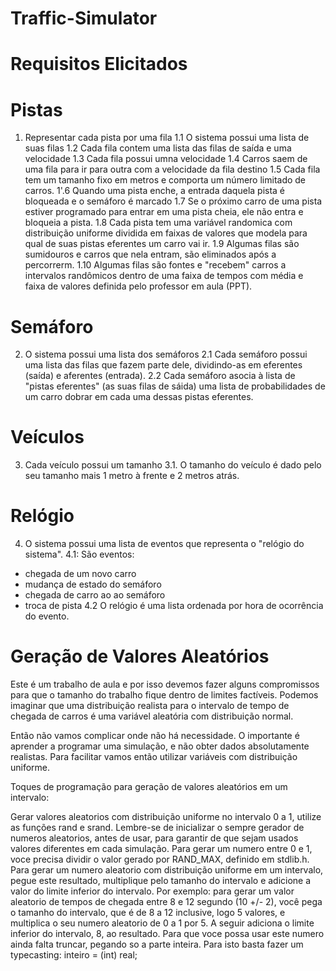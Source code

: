 # Traffic-Simulator

# Requisitos Elicitados
# Pistas
1. Representar cada pista por uma fila
1.1 O sistema possui uma lista de suas filas
1.2 Cada fila contem uma lista das filas de saída e uma velocidade
1.3 Cada fila possui umna velocidade
1.4 Carros saem de uma fila para ir para outra com a velocidade da fila destino
1.5 Cada fila tem um tamanho fixo em metros e comporta um número limitado de carros.
1'.6 Quando uma pista enche, a entrada daquela pista é bloqueada e o semáforo é marcado
1.7 Se o próximo carro de uma pista estiver programado para entrar em uma pista cheia, ele não entra e bloqueia a pista.
1.8 Cada pista tem uma variável randomica com distribuição uniforme dividida em faixas de valores que modela para qual de suas pistas eferentes um carro vai ir.
1.9 Algumas filas são sumidouros e carros que nela entram, são eliminados após a percorrerm.
1.10 Algumas filas são fontes e "recebem" carros a intervalos randômicos dentro de uma faixa de tempos com média e faixa de valores definida pelo professor em aula (PPT).


# Semáforo
2. O sistema possui uma lista dos semáforos
2.1 Cada semáforo possui uma lista das filas que fazem parte dele, dividindo-as em eferentes (saída) e aferentes (entrada).
2.2 Cada semáforo asocia à lista de "pistas eferentes" (as suas filas de sáida) uma lista de probabilidades de um carro dobrar em cada uma dessas pistas eferentes.

# Veículos
3. Cada veículo possui um tamanho
3.1. O tamanho do veículo é dado pelo seu tamanho mais 1 metro à frente e 2 metros atrás.

# Relógio
4. O sistema possui uma lista de eventos que representa o "relógio do sistema".
4.1: São eventos: 
- chegada de um novo carro
- mudança de estado do semáforo
- chegada de carro ao ao semáforo
- troca de pista 
4.2 O relógio é uma lista ordenada por hora de ocorrência do evento.


# Geração de Valores Aleatórios
Este é um trabalho de aula e por isso devemos fazer alguns compromissos para que o tamanho do trabalho fique dentro de limites factíveis. Podemos imaginar que uma distribuição realista para o intervalo de tempo de chegada de carros é uma variável aleatória com distribuição normal.

Então não vamos complicar onde não há necessidade. O importante é aprender a programar uma simulação, e não obter dados absolutamente realistas. Para facilitar vamos então utilizar variáveis com distribuição uniforme.

Toques de programação para geração de valores aleatórios em um intervalo:

Gerar valores aleatorios com distribuição uniforme no intervalo 0 a 1, utilize as funções rand e srand.
Lembre-se de inicializar o sempre gerador de numeros aleatorios, antes de usar, para garantir de que sejam usados valores diferentes em cada simulação.
Para gerar um numero entre 0 e 1, voce precisa dividir o valor gerado por RAND_MAX, definido em stdlib.h.
Para gerar um numero aleatorio com distribuição uniforme em um intervalo, pegue este resultado, multiplique pelo tamanho do intervalo e adicione a valor do limite inferior do intervalo. 
Por exemplo: para gerar um valor aleatorio de tempos de chegada entre 8 e 12 segundo (10 +/- 2), você pega o tamanho do intervalo, que é de 8 a 12 inclusive, logo 5 valores, e multiplica o seu numero aleatorio de 0 a 1 por 5. A seguir adiciona o limite inferior do intervalo, 8, ao resultado. Para que voce possa usar este numero ainda falta truncar, pegando so a parte inteira. Para isto basta fazer um typecasting: inteiro = (int) real;

